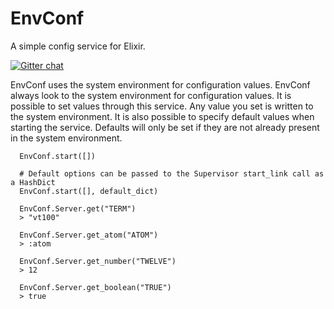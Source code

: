 # EnvConf

A simple config service for Elixir.

[![Gitter chat](https://badges.gitter.im/LeakyBucket/env_conf.png)](https://gitter.im/LeakyBucket/env_conf)

EnvConf uses the system environment for configuration values.  EnvConf always look to the system environment for configuration values.  It is possible to set values through this service.  Any value you set is written to the system environment.  It is also possible to specify default values when starting the service.  Defaults will only be set if they are not already present in the system environment.  

```
  EnvConf.start([])

  # Default options can be passed to the Supervisor start_link call as a HashDict
  EnvConf.start([], default_dict)

  EnvConf.Server.get("TERM")
  > "vt100"

  EnvConf.Server.get_atom("ATOM")
  > :atom

  EnvConf.Server.get_number("TWELVE")
  > 12

  EnvConf.Server.get_boolean("TRUE")
  > true
```